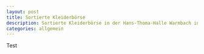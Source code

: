 ```yaml
---
layout: post
title: Sortierte Kleiderbörse
description: Sortierte Kleiderbörse in der Hans-Thoma-Halle Warmbach in Rheinfelden am 4. April 2022.
categories: allgemein
---
```


Test
